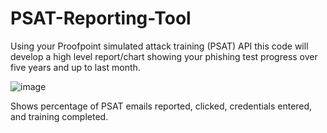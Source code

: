 # PSAT-Reporting-Tool
Using your Proofpoint simulated attack training (PSAT) API this code will develop a high level report/chart showing your phishing test progress over five years and up to last month. <br/>

![image](https://github.com/user-attachments/assets/09905107-d20b-4d1a-88fe-833583d6dcb8)


Shows percentage of PSAT emails reported, clicked, credentials entered, and training completed.
